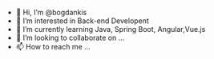 - 👋 Hi, I’m @bogdankis
- 👀 I’m interested in Back-end Developent
- 🌱 I’m currently learning Java, Spring Boot, Angular,Vue.js
- 💞️ I’m looking to collaborate on ...
- 📫 How to reach me ...

<!---
bogdankis/bogdankis is a ✨ special ✨ repository because its `README.md` (this file) appears on your GitHub profile.
You can click the Preview link to take a look at your changes.
--->
